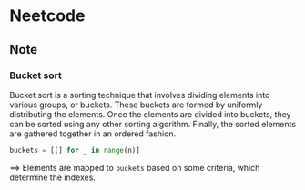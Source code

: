 # Neetcode

## Note

### Bucket sort

Bucket sort is a sorting technique that involves dividing elements into various groups, or buckets. These buckets are formed by uniformly distributing the elements. Once the elements are divided into buckets, they can be sorted using any other sorting algorithm. Finally, the sorted elements are gathered together in an ordered fashion.

```python
buckets = [[] for _ in range(n)]
```

==> Elements are mapped to ```buckets``` based on some criteria, which determine the indexes.

